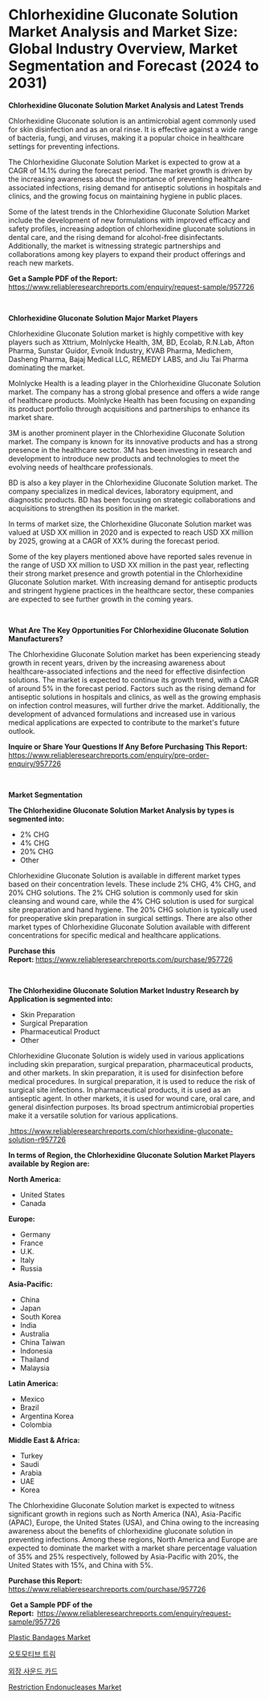 <p><h1>Chlorhexidine Gluconate Solution Market Analysis and Market Size: Global Industry Overview, Market Segmentation and Forecast (2024 to 2031)</h1></p><p><strong>Chlorhexidine Gluconate Solution Market Analysis and Latest Trends</strong></p>
<p><p>Chlorhexidine Gluconate solution is an antimicrobial agent commonly used for skin disinfection and as an oral rinse. It is effective against a wide range of bacteria, fungi, and viruses, making it a popular choice in healthcare settings for preventing infections. </p><p>The Chlorhexidine Gluconate Solution Market is expected to grow at a CAGR of 14.1% during the forecast period. The market growth is driven by the increasing awareness about the importance of preventing healthcare-associated infections, rising demand for antiseptic solutions in hospitals and clinics, and the growing focus on maintaining hygiene in public places. </p><p>Some of the latest trends in the Chlorhexidine Gluconate Solution Market include the development of new formulations with improved efficacy and safety profiles, increasing adoption of chlorhexidine gluconate solutions in dental care, and the rising demand for alcohol-free disinfectants. Additionally, the market is witnessing strategic partnerships and collaborations among key players to expand their product offerings and reach new markets.</p></p>
<p><strong>Get a Sample PDF of the Report:&nbsp;</strong> <a href="https://www.reliableresearchreports.com/enquiry/request-sample/957726">https://www.reliableresearchreports.com/enquiry/request-sample/957726</a></p>
<p>&nbsp;</p>
<p><strong>Chlorhexidine Gluconate Solution Major Market Players</strong></p>
<p><p>Chlorhexidine Gluconate Solution market is highly competitive with key players such as Xttrium, Molnlycke Health, 3M, BD, Ecolab, R.N.Lab, Afton Pharma, Sunstar Guidor, Evnoik Industry, KVAB Pharma, Medichem, Dasheng Pharma, Bajaj Medical LLC, REMEDY LABS, and Jiu Tai Pharma dominating the market.</p><p>Molnlycke Health is a leading player in the Chlorhexidine Gluconate Solution market. The company has a strong global presence and offers a wide range of healthcare products. Molnlycke Health has been focusing on expanding its product portfolio through acquisitions and partnerships to enhance its market share.</p><p>3M is another prominent player in the Chlorhexidine Gluconate Solution market. The company is known for its innovative products and has a strong presence in the healthcare sector. 3M has been investing in research and development to introduce new products and technologies to meet the evolving needs of healthcare professionals.</p><p>BD is also a key player in the Chlorhexidine Gluconate Solution market. The company specializes in medical devices, laboratory equipment, and diagnostic products. BD has been focusing on strategic collaborations and acquisitions to strengthen its position in the market.</p><p>In terms of market size, the Chlorhexidine Gluconate Solution market was valued at USD XX million in 2020 and is expected to reach USD XX million by 2025, growing at a CAGR of XX% during the forecast period.</p><p>Some of the key players mentioned above have reported sales revenue in the range of USD XX million to USD XX million in the past year, reflecting their strong market presence and growth potential in the Chlorhexidine Gluconate Solution market. With increasing demand for antiseptic products and stringent hygiene practices in the healthcare sector, these companies are expected to see further growth in the coming years.</p></p>
<p>&nbsp;</p>
<p><strong>What Are The Key Opportunities For Chlorhexidine Gluconate Solution Manufacturers?</strong></p>
<p><p>The Chlorhexidine Gluconate Solution market has been experiencing steady growth in recent years, driven by the increasing awareness about healthcare-associated infections and the need for effective disinfection solutions. The market is expected to continue its growth trend, with a CAGR of around 5% in the forecast period. Factors such as the rising demand for antiseptic solutions in hospitals and clinics, as well as the growing emphasis on infection control measures, will further drive the market. Additionally, the development of advanced formulations and increased use in various medical applications are expected to contribute to the market's future outlook.</p></p>
<p><strong>Inquire or Share Your Questions If Any Before Purchasing This Report:</strong> <a href="https://www.reliableresearchreports.com/enquiry/pre-order-enquiry/957726">https://www.reliableresearchreports.com/enquiry/pre-order-enquiry/957726</a></p>
<p>&nbsp;</p>
<p><strong>Market Segmentation</strong></p>
<p><strong>The Chlorhexidine Gluconate Solution Market Analysis by types is segmented into:</strong></p>
<p><ul><li>2% CHG</li><li>4% CHG</li><li>20% CHG</li><li>Other</li></ul></p>
<p><p>Chlorhexidine Gluconate Solution is available in different market types based on their concentration levels. These include 2% CHG, 4% CHG, and 20% CHG solutions. The 2% CHG solution is commonly used for skin cleansing and wound care, while the 4% CHG solution is used for surgical site preparation and hand hygiene. The 20% CHG solution is typically used for preoperative skin preparation in surgical settings. There are also other market types of Chlorhexidine Gluconate Solution available with different concentrations for specific medical and healthcare applications.</p></p>
<p><strong>Purchase this Report:&nbsp;</strong><a href="https://www.reliableresearchreports.com/purchase/957726">https://www.reliableresearchreports.com/purchase/957726</a></p>
<p>&nbsp;</p>
<p><strong>The Chlorhexidine Gluconate Solution Market Industry Research by Application is segmented into:</strong></p>
<p><ul><li>Skin Preparation</li><li>Surgical Preparation</li><li>Pharmaceutical Product</li><li>Other</li></ul></p>
<p><p>Chlorhexidine Gluconate Solution is widely used in various applications including skin preparation, surgical preparation, pharmaceutical products, and other markets. In skin preparation, it is used for disinfection before medical procedures. In surgical preparation, it is used to reduce the risk of surgical site infections. In pharmaceutical products, it is used as an antiseptic agent. In other markets, it is used for wound care, oral care, and general disinfection purposes. Its broad spectrum antimicrobial properties make it a versatile solution for various applications.</p></p>
<p><a href="https://www.reliableresearchreports.com/chlorhexidine-gluconate-solution-r957726">&nbsp;https://www.reliableresearchreports.com/chlorhexidine-gluconate-solution-r957726</a></p>
<p><strong>In terms of Region, the Chlorhexidine Gluconate Solution Market Players available by Region are:</strong></p>
<p>
    <p> <strong> North America: </strong>
        <ul>
            <li>United States</li>
            <li>Canada</li>
        </ul>
        </p> 
    <p> <strong> Europe: </strong>
        <ul>
            <li>Germany</li>
            <li>France</li>
            <li>U.K.</li>
            <li>Italy</li>
            <li>Russia</li>
        </ul>
        </p> 
    <p> <strong> Asia-Pacific: </strong>
        <ul>
            <li>China</li>
            <li>Japan</li>
            <li>South Korea</li>
            <li>India</li>
            <li>Australia</li>
            <li>China Taiwan</li>
            <li>Indonesia</li>
            <li>Thailand</li>
            <li>Malaysia</li>
        </ul>
        </p> 
    <p> <strong> Latin America: </strong>
        <ul>
            <li>Mexico</li>
            <li>Brazil</li>
            <li>Argentina Korea</li>
            <li>Colombia</li>
        </ul>
        </p> 
    <p> <strong> Middle East & Africa: </strong>
        <ul>
            <li>Turkey</li>
            <li>Saudi</li>
            <li>Arabia</li>
            <li>UAE</li>
            <li>Korea</li>
        </ul>
    </p>
    </p>
<p><p>The Chlorhexidine Gluconate Solution market is expected to witness significant growth in regions such as North America (NA), Asia-Pacific (APAC), Europe, the United States (USA), and China owing to the increasing awareness about the benefits of chlorhexidine gluconate solution in preventing infections. Among these regions, North America and Europe are expected to dominate the market with a market share percentage valuation of 35% and 25% respectively, followed by Asia-Pacific with 20%, the United States with 15%, and China with 5%.</p></p>
<p><strong>Purchase this Report: </strong><a href="https://www.reliableresearchreports.com/purchase/957726">https://www.reliableresearchreports.com/purchase/957726</a></p>
<p>&nbsp;<strong>Get a Sample PDF of the Report:&nbsp;&nbsp;</strong><a href="https://www.reliableresearchreports.com/enquiry/request-sample/957726">https://www.reliableresearchreports.com/enquiry/request-sample/957726</a></p>
<p><strong></strong></p>
<p><p><a href="https://github.com/pjcfca/Market-Research-Report-List-2/blob/main/plastic-bandages-market.md">Plastic Bandages Market</a></p><p><a href="https://github.com/royErdmtyan906778/Market-Research-Report-List-1/blob/main/587899956873.md">오토모티브 트림</a></p><p><a href="https://github.com/valroy852/Market-Research-Report-List-1/blob/main/656562056874.md">외장 사운드 카드</a></p><p><a href="https://github.com/wusalecollins540tpqoz/Market-Research-Report-List-2/blob/main/restriction-endonucleases-market.md">Restriction Endonucleases Market</a></p></p>